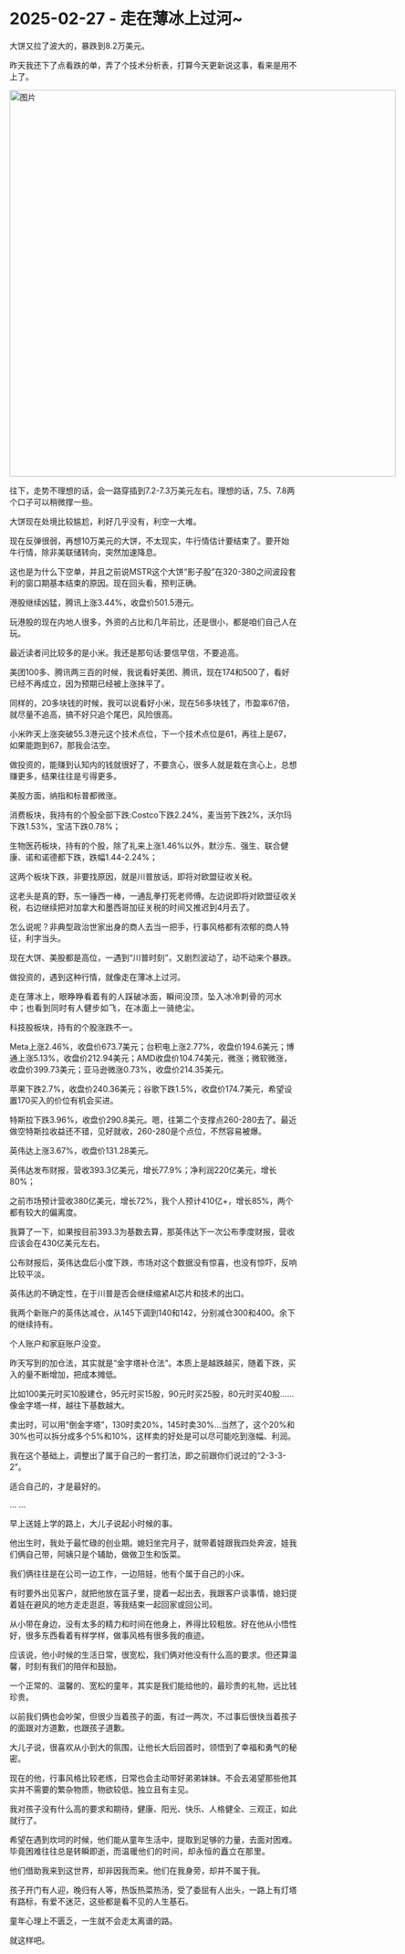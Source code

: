 # 2025-02-27 - 走在薄冰上过河~

<p style="visibility: visible;">大饼又拉了波大的，暴跌到8.2万美元。</p><p style="visibility: visible;">昨天我还下了点看跌的单，弄了个技术分析表，打算今天更新说这事，看来是用不上了。</p><section style="visibility: visible;"><section style="display: inline-block; visibility: visible;"><img data-ratio="0.48333333333333334" data-type="jpg" data-w="1080" style="height: auto !important; visibility: visible !important; width: 677px !important;" data-src="https://mmbiz.qpic.cn/mmbiz_png/OywhRh06vTn8rG5KlI4LS0BsWdH65eaFzubJjTVx1OaX4EXhNANkOGdeELeXXcfibicia6CCpOqb8ibmQYBqvbIURg/640?wx_fmt=png" data-original-style="height: auto !important;" data-index="1" src="https://mmbiz.qpic.cn/mmbiz_png/OywhRh06vTn8rG5KlI4LS0BsWdH65eaFzubJjTVx1OaX4EXhNANkOGdeELeXXcfibicia6CCpOqb8ibmQYBqvbIURg/640?wx_fmt=png&amp;tp=webp&amp;wxfrom=5&amp;wx_lazy=1" class="" _width="677px" alt="图片" data-report-img-idx="0" data-fail="0"></section></section><p style="visibility: visible;">往下，走势不理想的话，会一路穿插到7.2-7.3万美元左右。理想的话，7.5、7.8两个口子可以稍微撑一些。</p><p style="visibility: visible;">大饼现在处境比较尴尬，利好几乎没有，利空一大堆。</p><p style="visibility: visible;">现在反弹很弱，再想10万美元的大饼，不太现实，牛行情估计要结束了。要开始牛行情，除非美联储转向，突然加速降息。</p><p style="visibility: visible;">这也是为什么下空单，并且之前说MSTR这个大饼“影子股”在320-380之间波段套利的窗口期基本结束的原因。现在回头看，预判正确。</p><p style="visibility: visible;">港股继续凶猛，腾讯上涨3.44%，收盘价501.5港元。</p><p style="visibility: visible;">玩港股的现在内地人很多，外资的占比和几年前比，还是很小，都是咱们自己人在玩。</p><p style="visibility: visible;">最近读者问比较多的是小米。我还是那句话:要信早信，不要追高。</p><p style="visibility: visible;">美团100多、腾讯两三百的时候，我说看好美团、腾讯，现在174和500了，看好已经不再成立，因为预期已经被上涨抹平了。</p><p style="visibility: visible;">同样的，20多块钱的时候，我可以说看好小米，现在56多块钱了，市盈率67倍，就尽量不追高，搞不好只追个尾巴，风险很高。</p><p style="visibility: visible;">小米昨天上涨突破55.3港元这个技术点位，下一个技术点位是61，再往上是67，如果能跑到67，那我会沽空。</p><p>做投资的，能赚到认知内的钱就很好了，不要贪心，很多人就是栽在贪心上，总想赚更多，结果往往是亏得更多。</p><p>美股方面，纳指和标普都微涨。</p><p>消费板块，我持有的个股全部下跌:Costco下跌2.24%，麦当劳下跌2%，沃尔玛下跌1.53%，宝洁下跌0.78%；</p><p>生物医药板块，持有的个股，除了礼来上涨1.46%以外，默沙东、强生、联合健康、诺和诺德都下跌，跌幅1.44-2.24%；</p><p>这两个板块下跌，非要找原因，就是川普放话，即将对欧盟征收关税。</p><p>这老头是真的野，东一锤西一棒，一通乱拳打死老师傅。左边说即将对欧盟征收关税，右边继续把对加拿大和墨西哥加征关税的时间又推迟到4月去了。</p><p>怎么说呢？非典型政治世家出身的商人去当一把手，行事风格都有浓郁的商人特征，利字当头。</p><p>现在大饼、美股都是高位，一遇到“川普时刻”，又剧烈波动了，动不动来个暴跌。</p><p>做投资的，遇到这种行情，就像走在薄冰上过河。</p><p><span style="background-color: transparent;letter-spacing: 0.034em;caret-color: var(--weui-BRAND);">走在薄冰上，眼睁睁看着有的人踩破冰面，瞬间没顶，坠入冰冷刺骨的河水中；也看到同时有人健步如飞，在冰面上一骑绝尘。</span><br></p><p>科技股板块，持有的个股涨跌不一。</p><p>Meta上涨2.46%，收盘价673.7美元；台积电上涨2.77%，收盘价194.6美元；博通上涨5.13%，收盘价212.94美元；AMD收盘价104.74美元，微涨；微软微涨，收盘价399.73美元；亚马逊微涨0.73%，收盘价214.35美元。</p><p>苹果下跌2.7%，收盘价240.36美元；谷歌下跌1.5%，收盘价174.7美元，希望设置170买入的价位有机会买进。</p><p>特斯拉下跌3.96%，收盘价290.8美元。嗯，往第二个支撑点260-280去了。最近做空特斯拉收益还不错，见好就收，260-280是个点位，不然容易被爆。</p><p>英伟达上涨3.67%，收盘价131.28美元。</p><p>英伟达发布财报，营收393.3亿美元，增长77.9%；净利润220亿美元，增长80%；</p><p>之前市场预计营收380亿美元，增长72%，我个人预计410亿+，增长85%，两个都有较大的偏离度。</p><p>我算了一下，如果按目前393.3为基数去算，那英伟达下一次公布季度财报，营收应该会在430亿美元左右。</p><p>公布财报后，英伟达盘后小度下跌，市场对这个数据没有惊喜，也没有惊吓，反响比较平淡。</p><p>英伟达的不确定性，在于川普是否会继续缩紧AI芯片和技术的出口。</p><p>我两个新账户的英伟达减仓，从145下调到140和142，分别减仓300和400。余下的继续持有。</p><p>个人账户和家庭账户没变。</p><p>昨天写到的加仓法，其实就是“金字塔补仓法”。本质上是越跌越买，随着下跌，买入的量不断增加，把成本摊低。</p><p>比如100美元时买10股建仓，95元时买15股，90元时买25股，80元时买40股……像金字塔一样，越往下基数越大。</p><p>卖出时，可以用“倒金字塔”，130时卖20%，145时卖30%…当然了，这个20%和30%也可以拆分成多个5%和10%，这样卖的好处是可以尽可能吃到涨幅、利润。</p><p>我在这个基础上，调整出了属于自己的一套打法，即之前跟你们说过的“2-3-3-2”。</p><p>适合自己的，才是最好的。</p><p>… …</p><p>早上送娃上学的路上，大儿子说起小时候的事。</p><p>他出生时，我处于最忙碌的创业期。媳妇坐完月子，就带着娃跟我四处奔波，娃我们俩自己带，阿姨只是个辅助，做做卫生和饭菜。</p><p>我们俩往往是在公司一边工作，一边陪娃，他有个属于自己的小床。</p><p>有时要外出见客户，就把他放在篮子里，提着一起出去，我跟客户谈事情，媳妇提着娃在避风的地方走走逛逛，等我结束一起回家或回公司。</p><p>从小带在身边，没有太多的精力和时间在他身上，养得比较粗放。好在他从小悟性好，很多东西看着有样学样，做事风格有很多我的痕迹。</p><p>应该说，他小时候的生活日常，很宽松，我们俩对他没有什么高的要求。但还算温馨，时刻有我们的陪伴和鼓励。</p><p>一个正常的、温馨的、宽松的童年，其实是我们能给他的，最珍贵的礼物，远比钱珍贵。</p><p>以前我们俩也会吵架，但很少当着孩子的面，有过一两次，不过事后很快当着孩子的面跟对方道歉，也跟孩子道歉。</p><p>大儿子说，很喜欢从小到大的氛围，让他长大后回首时，领悟到了幸福和勇气的秘密。</p><p>现在的他，行事风格比较老练，日常也会主动带好弟弟妹妹。不会去渴望那些他其实并不需要的繁杂物质，物欲较低，独立且有主见。</p><p>我对孩子没有什么高的要求和期待，健康、阳光、快乐、人格健全、三观正，如此就行了。</p><p>希望在遇到坎坷的时候，他们能从童年生活中，提取到足够的力量，去面对困难。毕竟困难往往总是转瞬即逝，<span style="background-color: transparent;caret-color: var(--weui-BRAND);letter-spacing: 0.034em;">而温暖他们的时间，却永恒的矗立在那里。</span></p><p>他们借助我来到这世界，却非因我而来。他们在我身旁，却并不属于我。</p><p>孩子开门有人迎，晚归有人等，热饭热菜热汤，受了委屈有人出头，一路上有灯塔有路标，有爱不迷茫，这些都是看不见的人生基石。</p><p>童年心理上不匮乏，一生就不会走太离谱的路。</p><p style="margin-bottom: 0px;">就这样吧。</p><p style="display: none;"><mp-style-type data-value="3"></mp-style-type></p>